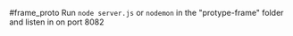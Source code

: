 #frame_proto
Run ``` node server.js ``` or ```nodemon``` in the "protype-frame" folder and listen in on port 8082
